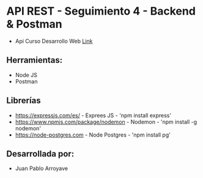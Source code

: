 # API REST - Seguimiento 4 - Backend & Postman

- Api Curso Desarrollo Web [Link](https://github.com/JuanPh2002/API-SEG4.git)

## Herramientas:
* Node JS
* Postman

## Librerías
* https://expressjs.com/es/ - Exprees JS - 'npm install express'
* https://www.npmjs.com/package/nodemon - Nodemon - 'npm install -g nodemon'
* https://node-postgres.com - Node Postgres - 'npm install pg'

## Desarrollada por:
* Juan Pablo Arroyave 
